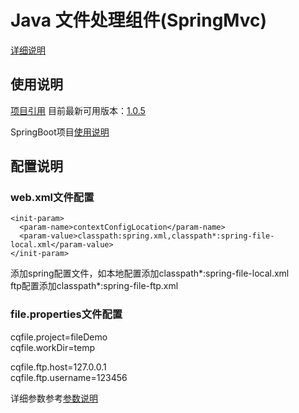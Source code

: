 # Java 文件处理组件(SpringMvc)

[详细说明](https://github.com/wzc789376152/component/blob/master/file/README.md#java-%E6%96%87%E4%BB%B6%E5%A4%84%E7%90%86%E7%BB%84%E4%BB%B6)

## 使用说明
[项目引用](https://search.maven.org/artifact/com.github.wzc789376152/filespringmvc)
目前最新可用版本：[1.0.5](https://search.maven.org/artifact/com.github.wzc789376152/filespringmvc/1.0.5/jar)

SpringBoot项目[使用说明](https://github.com/wzc789376152/component/blob/master/filespringbootstarter/README.md#java-%E6%96%87%E4%BB%B6%E5%A4%84%E7%90%86%E7%BB%84%E4%BB%B6springboot)  

## 配置说明

### web.xml文件配置

    <init-param>
      <param-name>contextConfigLocation</param-name>
      <param-value>classpath:spring.xml,classpath*:spring-file-local.xml</param-value>
    </init-param>

添加spring配置文件，如本地配置添加classpath*:spring-file-local.xml  
ftp配置添加classpath*:spring-file-ftp.xml

### file.properties文件配置
cqfile.project=fileDemo  
cqfile.workDir=temp  

cqfile.ftp.host=127.0.0.1  
cqfile.ftp.username=123456  
          
详细参数参考[参数说明](https://github.com/wzc789376152/component/blob/master/file/README.md#%E5%8F%82%E6%95%B0%E8%AF%B4%E6%98%8E)